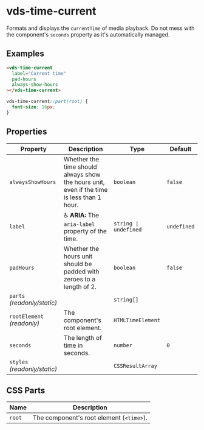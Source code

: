 # vds-time-current

Formats and displays the `currentTime` of media playback. Do not mess with the component's
`seconds` property as it's automatically managed.

<!-- [@wcom/cli] AUTO GENERATED BELOW -->

## Examples

```html
<vds-time-current
  label="Current time"
  pad-hours
  always-show-hours
></vds-time-current>
```

```css
vds-time-current::part(root) {
  font-size: 16px;
}
```

## Properties

| Property                     | Description                                                                               | Type                 | Default     |
| ---------------------------- | ----------------------------------------------------------------------------------------- | -------------------- | ----------- |
| `alwaysShowHours`            | Whether the time should always show the hours unit, even if the time is less than 1 hour. | `boolean`            | `false`     |
| `label`                      | ♿ **ARIA:** The `aria-label` property of the time.                                       | `string ∣ undefined` | `undefined` |
| `padHours`                   | Whether the hours unit should be padded with zeroes to a length of 2.                     | `boolean`            | `false`     |
| `parts` _(readonly/static)_  |                                                                                           | `string[]`           |             |
| `rootElement` _(readonly)_   | The component's root element.                                                             | `HTMLTimeElement`    |             |
| `seconds`                    | The length of time in seconds.                                                            | `number`             | `0`         |
| `styles` _(readonly/static)_ |                                                                                           | `CSSResultArray`     |             |

## CSS Parts

| Name   | Description                              |
| ------ | ---------------------------------------- |
| `root` | The component's root element (`<time>`). |
